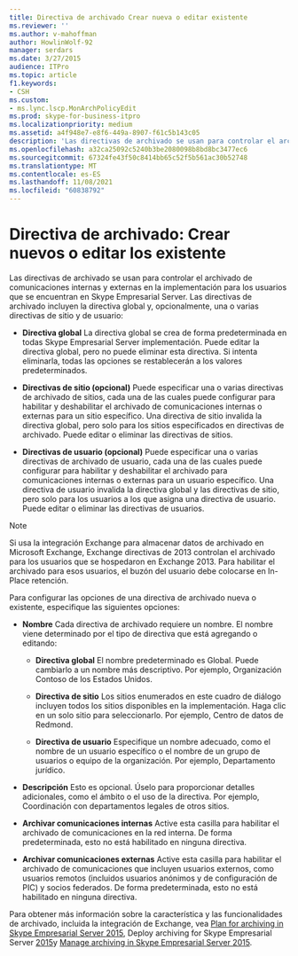 ```yaml
---
title: Directiva de archivado Crear nueva o editar existente
ms.reviewer: ''
ms.author: v-mahoffman
author: HowlinWolf-92
manager: serdars
ms.date: 3/27/2015
audience: ITPro
ms.topic: article
f1.keywords:
- CSH
ms.custom:
- ms.lync.lscp.MonArchPolicyEdit
ms.prod: skype-for-business-itpro
ms.localizationpriority: medium
ms.assetid: a4f948e7-e8f6-449a-8907-f61c5b143c05
description: 'Las directivas de archivado se usan para controlar el archivado de comunicaciones internas y externas en la implementación para los usuarios que se encuentran en Skype Empresarial Server. Las directivas de archivado incluyen la directiva global y, opcionalmente, una o varias directivas de sitio y de usuario:'
ms.openlocfilehash: a32ca25092c5240b3be2080098b8bd8bc3477ec6
ms.sourcegitcommit: 67324fe43f50c8414bb65c52f5b561ac30b52748
ms.translationtype: MT
ms.contentlocale: es-ES
ms.lasthandoff: 11/08/2021
ms.locfileid: "60838792"
---
```

# <a name="archiving-policy-create-new-or-edit-existing"></a>Directiva de archivado: Crear nuevos o editar los existente
 
Las directivas de archivado se usan para controlar el archivado de comunicaciones internas y externas en la implementación para los usuarios que se encuentran en Skype Empresarial Server. Las directivas de archivado incluyen la directiva global y, opcionalmente, una o varias directivas de sitio y de usuario:
  
- **Directiva global** La directiva global se crea de forma predeterminada en todas Skype Empresarial Server implementación. Puede editar la directiva global, pero no puede eliminar esta directiva. Si intenta eliminarla, todas las opciones se restablecerán a los valores predeterminados.
    
- **Directivas de sitio (opcional)** Puede especificar una o varias directivas de archivado de sitios, cada una de las cuales puede configurar para habilitar y deshabilitar el archivado de comunicaciones internas o externas para un sitio específico. Una directiva de sitio invalida la directiva global, pero solo para los sitios especificados en directivas de archivado. Puede editar o eliminar las directivas de sitios.
    
- **Directivas de usuario (opcional)** Puede especificar una o varias directivas de archivado de usuario, cada una de las cuales puede configurar para habilitar y deshabilitar el archivado para comunicaciones internas o externas para un usuario específico. Una directiva de usuario invalida la directiva global y las directivas de sitio, pero solo para los usuarios a los que asigna una directiva de usuario. Puede editar o eliminar las directivas de usuarios.
    
> [!NOTE]
> Si usa la integración Exchange para almacenar datos de archivado en Microsoft Exchange, Exchange directivas de 2013 controlan el archivado para los usuarios que se hospedaron en Exchange 2013. Para habilitar el archivado para esos usuarios, el buzón del usuario debe colocarse en In-Place retención. 
  
Para configurar las opciones de una directiva de archivado nueva o existente, especifique las siguientes opciones:
- **Nombre** Cada directiva de archivado requiere un nombre. El nombre viene determinado por el tipo de directiva que está agregando o editando:
    
  - **Directiva global** El nombre predeterminado es Global. Puede cambiarlo a un nombre más descriptivo. Por ejemplo, Organización Contoso de los Estados Unidos.
    
  - **Directiva de sitio** Los sitios enumerados en este cuadro de diálogo incluyen todos los sitios disponibles en la implementación. Haga clic en un solo sitio para seleccionarlo. Por ejemplo, Centro de datos de Redmond.
    
  - **Directiva de usuario** Especifique un nombre adecuado, como el nombre de un usuario específico o el nombre de un grupo de usuarios o equipo de la organización. Por ejemplo, Departamento jurídico.
    
- **Descripción** Esto es opcional. Úselo para proporcionar detalles adicionales, como el ámbito o el uso de la directiva. Por ejemplo, Coordinación con departamentos legales de otros sitios.
    
- **Archivar comunicaciones internas** Active esta casilla para habilitar el archivado de comunicaciones en la red interna. De forma predeterminada, esto no está habilitado en ninguna directiva.
    
- **Archivar comunicaciones externas** Active esta casilla para habilitar el archivado de comunicaciones que incluyen usuarios externos, como usuarios remotos (incluidos usuarios anónimos y de configuración de PIC) y socios federados. De forma predeterminada, esto no está habilitado en ninguna directiva.
    
Para obtener más información sobre la característica y las funcionalidades de archivado, incluida la integración de Exchange, vea [Plan for archiving in Skype Empresarial Server 2015](../../plan-your-deployment/archiving/archiving.md), Deploy archiving for Skype Empresarial Server [2015](../../deploy/deploy-archiving/deploy-archiving.md)y [Manage archiving in Skype Empresarial Server 2015](../../manage/archiving/archiving.md).

